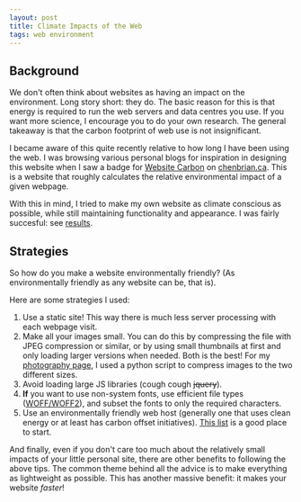 ```yaml
---
layout: post
title: Climate Impacts of the Web
tags: web environment
---
```


## Background
We don't often think about websites as having an impact on the environment. Long story short: they do. The basic reason for this is that energy is required to run the web servers and data centres you use. If you want more science, I encourage you to do your own research. The general takeaway is that the carbon footprint of web use is not insignificant.

I became aware of this quite recently relative to how long I have been using the web. I was browsing various personal blogs for inspiration in designing this website when I saw a badge for [Website Carbon](https://www.websitecarbon.com/) on [chenbrian.ca](https://chenbrian.ca). This is a website that roughly calculates the relative environmental impact of a given webpage.

With this in mind, I tried to make my own website as climate conscious as possible, while still maintaining functionality and appearance. I was fairly succesful: see [results](https://www.websitecarbon.com/website/rowan-gaertner-ca/).

## Strategies
So how do you make a website environmentally friendly? (As environmentally friendly as any website can be, that is).

Here are some strategies I used:
 1. Use a static site! This way there is much less server processing with each webpage visit.
 2. Make all your images small. You can do this by compressing the file with JPEG compression or similar, or by using small thumbnails at first and only loading larger versions when needed. Both is the best! For my [photography page](/photos/), I used a python script to compress images to the two different sizes.
 3. Avoid loading large JS libraries (cough cough ~~jquery~~).
 4. **If** you want to use non-system fonts, use efficient file types ([WOFF/WOFF2](https://en.wikipedia.org/wiki/Web_Open_Font_Format)), and subset the fonts to only the required characters.
 5. Use an environmentally friendly web host (generally one that uses clean energy or at least has carbon offset initiatives). [This list](https://www.thegreenwebfoundation.org/directory/) is a good place to start.

And finally, even if you don't care too much about the relatively small impacts of your little personal site, there are other benefits to following the above tips. The common theme behind all the advice is to make everything as lightweight as possible. This has another massive benefit: it makes your website *faster*!
